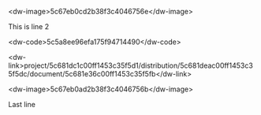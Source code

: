 &lt;dw-image&gt;5c67eb0cd2b38f3c4046756e&lt;/dw-image&gt;

This is line 2

&lt;dw-code&gt;5c5a8ee96efa175f94714490&lt;/dw-code&gt;

&lt;dw-link&gt;project/5c681dc1c00ff1453c35f5d1/distribution/5c681deac00ff1453c35f5dc/document/5c681e36c00ff1453c35f5fb&lt;/dw-link&gt;

&lt;dw-image&gt;5c67eb0ad2b38f3c4046756b&lt;/dw-image&gt;

Last line

